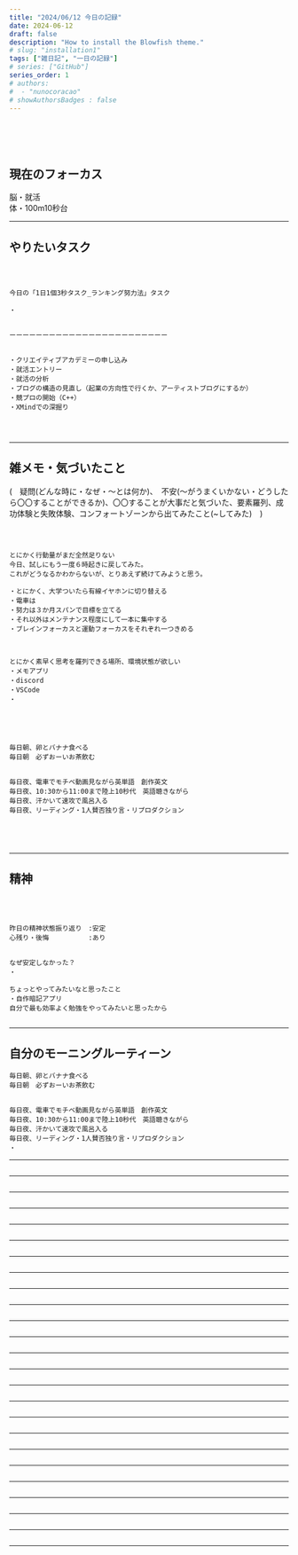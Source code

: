 ```yaml
---
title: "2024/06/12 今日の記録"
date: 2024-06-12
draft: false
description: "How to install the Blowfish theme."
# slug: "installation1"
tags: ["雑日記", "一日の記録"]
# series: ["GitHub"]
series_order: 1
# authors:
#  - "nunocoracao"
# showAuthorsBadges : false 
---
```







<br><br><br>


## 現在のフォーカス
脳・就活
<br>
体・100m10秒台

* * *
## やりたいタスク
```



今日の「1日1個3秒タスク_ランキング努力法」タスク

・


ーーーーーーーーーーーーーーーーーーーーーーーー


・クリエイティブアカデミーの申し込み
・就活エントリー
・就活の分析
・ブログの構造の見直し（起業の方向性で行くか、アーティストブログにするか）
・競プロの開始（C++）
・XMindでの深掘り




```











* * *
## 雑メモ・気づいたこと
(　疑問(どんな時に・なぜ・～とは何か)、　不安(～がうまくいかない・どうしたら〇〇することができるか)、〇〇することが大事だと気づいた、要素羅列、成功体験と失敗体験、コンフォートゾーンから出てみたこと(~してみた)　)
```



とにかく行動量がまだ全然足りない
今日、試しにもう一度６時起きに戻してみた。
これがどうなるかわからないが、とりあえず続けてみようと思う。

・とにかく、大学ついたら有線イヤホンに切り替える
・電車は
・努力は３か月スパンで目標を立てる
・それ以外はメンテナンス程度にして一本に集中する
・ブレインフォーカスと運動フォーカスをそれぞれ一つきめる



とにかく素早く思考を羅列できる場所、環境状態が欲しい
・メモアプリ
・discord
・VSCode
・





毎日朝、卵とバナナ食べる
毎日朝　必ずおーいお茶飲む


毎日夜、電車でモチベ動画見ながら英単語　創作英文
毎日夜、10:30から11:00まで陸上10秒代　英語聴きながら
毎日夜、汗かいて速攻で風呂入る
毎日夜、リーディング・1人賛否独り言・リプロダクション





```






* * *
## 精神
　
```

昨日の精神状態振り返り　:安定
心残り・後悔　　　　　　:あり


なぜ安定しなかった？
・

ちょっとやってみたいなと思ったこと
・自作暗記アプリ
自分で最も効率よく勉強をやってみたいと思ったから


```



* * *
## 自分のモーニングルーティーン

```
毎日朝、卵とバナナ食べる
毎日朝　必ずおーいお茶飲む


毎日夜、電車でモチベ動画見ながら英単語　創作英文
毎日夜、10:30から11:00まで陸上10秒代　英語聴きながら
毎日夜、汗かいて速攻で風呂入る
毎日夜、リーディング・1人賛否独り言・リプロダクション
・

```




















* * *

```

```









* * *

```

```










* * *

```

```









* * *

```

```










* * *

```

```









* * *

```

```










* * *

```

```









* * *

```

```










* * *

```

```









* * *

```

```










* * *

```

```









* * *

```

```










* * *

```

```









* * *

```

```










* * *

```

```









* * *

```

```










* * *

```

```









* * *

```

```










* * *

```

```









* * *

```

```










* * *

```

```









* * *

```

```










* * *

```

```









* * *

```

```










* * *

```











